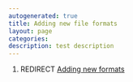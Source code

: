 ```yaml
---
autogenerated: true
title: Adding new file formats
layout: page
categories: 
description: test description
---
```


1.  REDIRECT [Adding new formats](Adding_new_formats)
